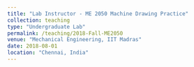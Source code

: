 ```yaml
---
title: "Lab Instructor - ME 2050 Machine Drawing Practice"
collection: teaching
type: "Undergraduate Lab"
permalink: /teaching/2018-Fall-ME2050
venue: "Mechanical Engineering, IIT Madras"
date: 2018-08-01
location: "Chennai, India"
---
```


